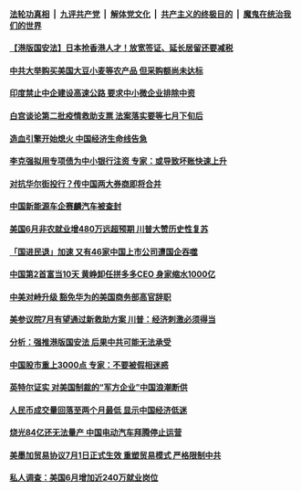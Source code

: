 

####  [法轮功真相](../../../../basic/blob/master/README.md?t=07031702) &nbsp;|&nbsp; [九评共产党](../../../../9ping.md/blob/master/README.md?t=07031702) &nbsp;|&nbsp; [解体党文化](../../../../jtdwh.md/blob/master/README.md?t=07031702)  &nbsp;|&nbsp; [共产主义的终极目的](../../../../gczydzjmd.md/blob/master/README.md?t=07031702) &nbsp;|&nbsp; [魔鬼在统治我们的世界](../../../../mgztzwmdsj.md/blob/master/README.md?t=07031702) 

#### [【港版国安法】日本抢香港人才！放宽签证、延长居留还要减税](../pages/soh7/396901.md?t=07031702) 
#### [中共大举购买美国大豆小麦等农产品 但采购额尚未达标](../pages/soh7/396886.md?t=07031702) 
#### [印度禁止中企建设高速公路 要求中小微企业排除中资](../pages/soh7/396877.md?t=07031702) 
#### [白宫谈论第二批疫情救助支票 法案落实要等七月下旬后](../pages/soh7/396715.md?t=07031702) 
#### [造血引擎开始熄火 中国经济生命线告急  ](../pages/soh7/396685.md?t=07031702) 
#### [李克强拟用专项债为中小银行注资 专家：或导致坏账快速上升 ](../pages/soh7/396697.md?t=07031702) 
#### [对抗华尔街投行？传中国两大券商即将合并](../pages/soh7/396691.md?t=07031702) 
#### [中国新能源车企赛麟汽车被查封](../pages/soh7/396694.md?t=07031702) 
#### [美国6月非农就业增480万远超预期 川普大赞历史性复苏](../pages/soh7/396670.md?t=07031702) 
#### [「国进民退」加速 又有46家中国上市公司遭国企吞噬](../pages/soh7/396538.md?t=07031702) 
#### [中国第2首富当10天 黄峥卸任拼多多CEO 身家缩水1000亿](../pages/soh7/396490.md?t=07031702) 
#### [中美对峙升级 豁免华为的美国商务部高官辞职](../pages/soh7/396499.md?t=07031702) 
#### [美参议院7月有望通过新救助方案 川普：经济刺激必须得当](../pages/soh7/396451.md?t=07031702) 
#### [分析：强推港版国安法 后果中共可能无法承受](../pages/soh7/396328.md?t=07031702) 
#### [中国股市重上3000点 专家：不要被假相迷惑](../pages/soh7/396331.md?t=07031702) 
#### [英特尔证实 对美国制裁的“军方企业”中国浪潮断供](../pages/soh7/396337.md?t=07031702) 
#### [人民币成交量回落至两个月最低 显示中国经济低迷](../pages/soh7/396343.md?t=07031702) 
#### [烧光84亿还无法量产 中国电动汽车拜腾停止运营](../pages/soh7/396340.md?t=07031702) 
#### [美墨加贸易协议7月1日正式生效 重塑贸易模式 严格限制中共](../pages/soh7/396301.md?t=07031702) 
#### [私人调查：美国6月增加近240万就业岗位](../pages/soh7/396295.md?t=07031702) 
